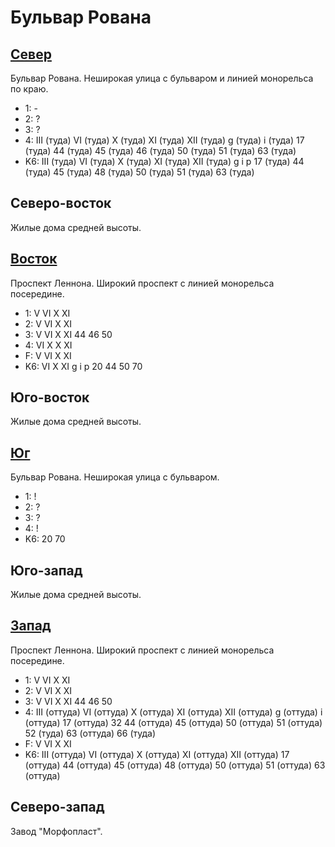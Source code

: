 # Бульвар Рована

## [Север](./520085.md)

Бульвар Рована.
Неширокая улица с бульваром и  линией монорельса по краю.

* 1:    -
* 2:    ?
* 3:    ?
* 4:    III (туда)  VI (туда)   X (туда)    XI (туда)   XII (туда)
        g (туда)    i (туда)
        17 (туда)   44 (туда)   45 (туда)   46 (туда)   50 (туда)
        51 (туда)   63 (туда)
* K6:   III (туда)  VI (туда)   X (туда)    XI (туда)   XII (туда)
        g   i   p
        17 (туда)   44 (туда)   45 (туда)   48 (туда)   50 (туда)   51 (туда)   63 (туда)

## Северо-восток

Жилые дома средней высоты.

## [Восток](./10540100.md)

Проспект Леннона.
Широкий проспект с линией монорельса посередине.

* 1:    V   VI  X   XI
* 2:    V   VI  X   XI
* 3:    V   VI  X   XI
        44  46  50
* 4:    VI  X   X   XI
* F:    V   VI  X   XI
* K6:   VI  X   XI
        g   i   p
        20  44  50  70

## Юго-восток

Жилые дома средней высоты.

## [Юг](./10535110.md)

Бульвар Рована.
Неширокая улица с бульваром.

* 1:    !
* 2:    ?
* 3:    ?
* 4:    !
* K6:   20  70

## Юго-запад

Жилые дома средней высоты.

## [Запад](./515090.md)

Проспект Леннона.
Широкий проспект с линией монорельса посередине.

* 1:    V   VI  X   XI
* 2:    V   VI  X   XI
* 3:    V   VI  X   XI
        44  46  50
* 4:    III (оттуда)    VI (оттуда)     X (оттуда)      XI (оттуда) XII (оттуда)
        g (оттуда)      i (оттуда)
        17 (оттуда)     32      44 (оттуда)     45 (оттуда)     50 (оттуда)
        51 (оттуда)     52 (туда)       63 (оттуда)     66 (туда)
* F:    V   VI  X   XI
* K6:   III (оттуда)    VI (оттуда) X (оттуда)  XI (оттуда) XII (оттуда)
        17 (оттуда) 44 (оттуда) 45 (оттуда) 48 (оттуда) 50 (оттуда) 51 (оттуда) 63 (оттуда)

## Северо-запад

Завод "Морфопласт".
